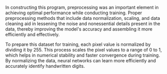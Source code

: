 In constructing this program, preprocessing was an important element in achieving optimal performance while conducting training. Proper preprocessing methods that include data normalization, scaling, and data cleaning aid in lessening the noise and nonessential details present in the data, thereby improving the model's accuracy and assembling it more efficiently and effectively.

To prepare this dataset for training, each pixel value is normalized by dividing it by 255. This process scales the pixel values to a range of 0 to 1, which helps in numerical stability and faster convergence during training. By normalizing the data, neural networks can learn more efficiently and accurately identify handwritten digits.
